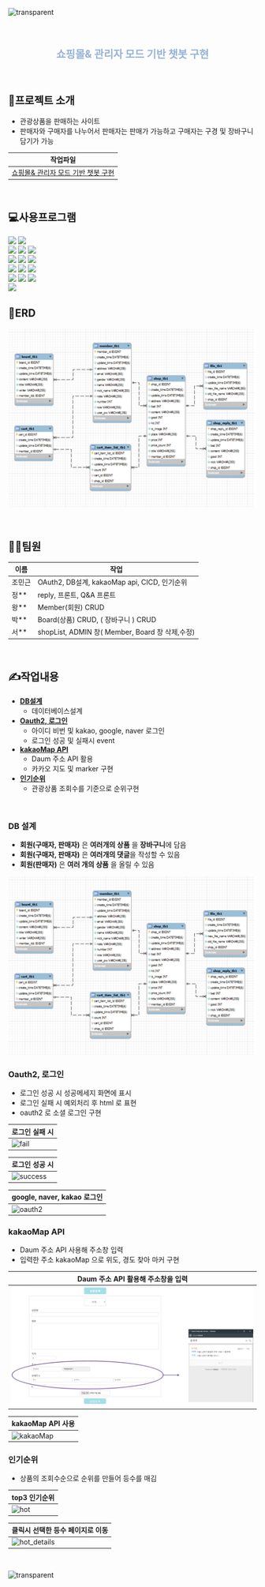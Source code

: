 ![transparent](https://capsule-render.vercel.app/api?type=waving&color=B4E1F8&fontColor=fff&text=🛒이팀저팀&height=250&fontSize=70&descAlignY=80&descAlign=70)


<br>

<h2 align="center" style="color:#96b3d9"> 쇼핑몰& 관리자 모드 기반 챗봇 구현 </h2>

<br>


## 📕프로젝트 소개

- 관광상품을 판매하는 사이트
- 판매자와 구매자를 나누어서 판매자는 판매가 가능하고 구매자는 구경 및 장바구니 담기가 가능

| 작업파일                                                                                                                |
|---------------------------------------------------------------------------------------------------------------------|
| [쇼핑몰& 관리자 모드 기반 챗봇 구현](https://github.com/Jmgjava/team_project1/tree/master/shoppingMall_project) |

<br>

## 💻사용프로그램

<span>
<img src="https://img.shields.io/badge/intellij IDEA-000000?style=flat&logo=intellij IDEA&logoColor=white"/> 
<img src="https://img.shields.io/badge/visualstudio-0075c6?style=flat&logo=visualstudio&logoColor=white"/> 
</span>
<br>
<span>
<img src="https://img.shields.io/badge/java-007396?style=flat&logo=java&logoColor=white"/> 
<img src="https://img.shields.io/badge/gradle-02303A?style=flat&logo=gradle&logoColor=white"/>
<img src="https://img.shields.io/badge/mysql-4479A1?style=flat&logo=mysql&logoColor=white"/> 
</span>
<br>
<span>
<img src="https://img.shields.io/badge/springboot-6DB33F?style=flat&logo=springboot&logoColor=white"/>
<img src="https://img.shields.io/badge/springsecurity-6DB33F?style=flat&logo=springsecurity&logoColor=white"/>
<img src="https://img.shields.io/badge/spring data JPA-6DB33F?style=flat&logo=spring data JPA&logoColor=white"/> 
</span>
<br>
<span>
<img src="https://img.shields.io/badge/html5-E34F26?style=flat&logo=html5&logoColor=white"/>
<img src="https://img.shields.io/badge/css3-1572B6?style=flat&logo=css3&logoColor=white"/>
<img src="https://img.shields.io/badge/JavaScript-F7DF1E?style=flat&logo=JavaScript&logoColor=white"/> 
</span>
<br>
<span>
<img src="https://img.shields.io/badge/kakaoMap-FFCD00?style=flat&logo=kakao&logoColor=white"/>
<img src="https://img.shields.io/badge/thymeleaf-005F0F?style=flat&logo=thymeleaf&logoColor=white"/>
<img src="https://img.shields.io/badge/jquery-0769AD?style=flat&logo=jquery&logoColor=white"/> <br>
<img src="https://img.shields.io/badge/AWS-232F3E?style=flat&logo=amazonwebservices&logoColor=white"/>
</span>
<br>

## 📁ERD
![img_3.png](img/img_3.png)

<br>

## 🙍‍♂️팀원
|이름| 작업 |
|--|----|
|조민근| OAuth2, DB설계, kakaoMap api, CICD, 인기순위|
|정**|reply, 프론트, Q&A 프론트|
|왕**|Member(회원) CRUD|
|박**|Board(상품)  CRUD, ( 장바구니 ) CRUD|
|서**|shopList, ADMIN 창( Member, Board 창 삭제,수정)|

<br>

## ✍작업내용

- [**DB설계**](#DB-설계)
    - 데이터베이스설계
- [**Oauth2, 로그인**](#Oauth2-로그인)
    - 아이디 비번 및 kakao, google, naver 로그인
    - 로그인 성공 및 실패시 event
- [**kakaoMap API**](#kakaoMap-API)
    - Daum 주소 API 활용
    - 카카오 지도 및 marker 구현
- [**인기순위**](#인기순위)
    - 관광상품 조회수를 기준으로 순위구현

<br>

### DB 설계

- **회원(구매자, 판매자)** 은 **여러개의 상품** 을 **장바구니**에 담음
- **회원(구매자, 판매자)** 은 **여러개의 댓글**을 작성할 수 있음
- **회원(판매자)** 은 **여러 개의 상품** 을 올릴 수 있음

![img_3.png](/img/img_3.png)

### Oauth2, 로그인

- 로그인 성공 시 성공메세지 화면에 표시
- 로그인 실패 시 예외처리 후 html 로 표현
- oauth2 로 소셜 로그인 구현

| 로그인 실패 시                                                                                               |
|--------------------------------------------------------------------------------------------------------|
| ![fail](https://github.com/Jmgjava/JMG_projects/assets/154856565/b2f9230b-313c-4324-a18f-b8de547aa5f0) |

| 로그인 성공 시                                                                                                  |
|-----------------------------------------------------------------------------------------------------------|
| ![success](https://github.com/Jmgjava/JMG_projects/assets/154856565/0d1b2400-a0e0-4ffa-b1af-7f996b08b4e7) |

| google, naver, kakao 로그인                                                                                 |
|----------------------------------------------------------------------------------------------------------|
| ![oauth2](https://github.com/Jmgjava/JMG_projects/assets/154856565/3ac98663-843b-4957-bbc6-5d3d944125d9) |

### kakaoMap API

- Daum 주소 API 사용해 주소창 입력
- 입력한 주소 kakaoMap 으로 위도, 경도 찾아 마커 구현

| **Daum 주소 API** 활용해 주소창을 입력  |
|------------------------------|
| ![img_5.png](/img/img_5.png) |

| kakaoMap API 사용                                                                                            |
|------------------------------------------------------------------------------------------------------------|
| ![kakaoMap](https://github.com/Jmgjava/JMG_projects/assets/154856565/3d037446-3aa2-4ca9-b7fd-bba3aa3204d5) |

### 인기순위

- 상품의 조회수순으로 순위를 만들어 등수를 매김

| top3 인기순위                                                                                            |
|------------------------------------------------------------------------------------------------------|
| ![hot](https://github.com/Jmgjava/JMG_projects/assets/154856565/b8ea39ae-2461-4e99-9567-f502fa523884) |

| 클릭시 선택한 등수 페이지로 이동                                                                                       |
  |---------------------------------------------------------------------------------------------------------------|
| ![hot_details](https://github.com/Jmgjava/JMG_projects/assets/154856565/95334f28-182a-4953-b5b8-9bbe21a9625b) |

<br>

![transparent](https://capsule-render.vercel.app/api?type=soft&color=6B4D9F&fontColor=fff&text=감사합니다.&animation=fadeIn&height=100&fontSize=40&descAlignY=80&descAlign=70)
